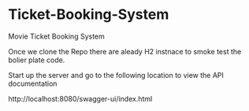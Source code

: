 # Ticket-Booking-System
Movie Ticket Booking System

Once we clone the Repo there are aleady H2 instnace to smoke test the bolier plate code.

Start up the server and go to the following location to view the API documentation

http://localhost:8080/swagger-ui/index.html
